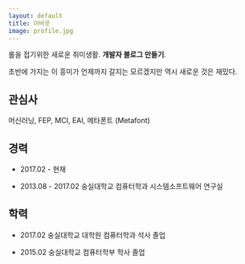 ```yaml
---
layout: default
title: 어바웃
image: profile.jpg
---
```


롤을 접기위한 새로운 취미생활. **개발자 블로그 만들기**. 

초반에 가지는 이 흥미가 언제까지 갈지는 모르겠지만 역시 새로운 것은 재밌다.

## 관심사

머신러닝, FEP, MCI, EAI, 메타폰트 (Metafont)


## 경력

* 2017.02 - 현재            

* 2013.08 - 2017.02 숭실대학교       컴퓨터학과 시스템소프트웨어 연구실



## 학력

* 2017.02 숭실대학교 대학원 컴퓨터학과  석사 졸업

* 2015.02 숭실대학교           컴퓨터학부  학사 졸업